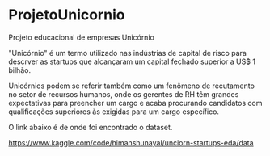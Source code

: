 # ProjetoUnicornio
Projeto educacional de empresas Unicórnio

"Unicórnio" é um termo utilizado nas indústrias de capital de risco para descrver as startups que alcançaram um capital fechado superior a US$ 1 bilhão.

Unicórnios podem se referir também como um fenômeno de recutamento no setor de recursos humanos, onde os gerentes de RH têm grandes expectativas para preencher um cargo e acaba procurando candidatos com qualificações superiores às exigidas para um cargo específico.

O link abaixo é de onde foi encontrado o dataset.

https://www.kaggle.com/code/himanshunayal/unciorn-startups-eda/data
